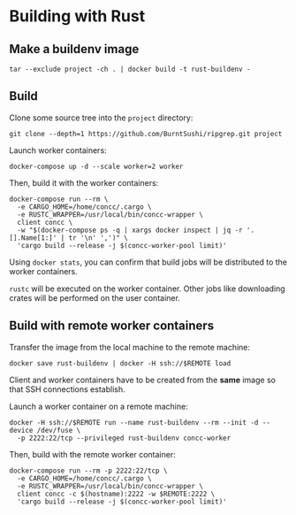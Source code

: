 # Building with Rust

## Make a buildenv image

```shell
tar --exclude project -ch . | docker build -t rust-buildenv -
```

## Build

Clone some source tree into the `project` directory:

```shell
git clone --depth=1 https://github.com/BurntSushi/ripgrep.git project
```

Launch worker containers:

```shell
docker-compose up -d --scale worker=2 worker
```

Then, build it with the worker containers:

```shell
docker-compose run --rm \
  -e CARGO_HOME=/home/concc/.cargo \
  -e RUSTC_WRAPPER=/usr/local/bin/concc-wrapper \
  client concc \
  -w "$(docker-compose ps -q | xargs docker inspect | jq -r '.[].Name[1:]' | tr '\n' ',')" \
  'cargo build --release -j $(concc-worker-pool limit)'
```

Using `docker stats`, you can confirm that build jobs will be distributed to the worker containers.

`rustc` will be executed on the worker container.  Other jobs like downloading crates will be
performed on the user container.

## Build with remote worker containers

Transfer the image from the local machine to the remote machine:

```shell
docker save rust-buildenv | docker -H ssh://$REMOTE load
```

Client and worker containers have to be created from the **same** image so that SSH connections establish.

Launch a worker container on a remote machine:

```shell
docker -H ssh://$REMOTE run --name rust-buildenv --rm --init -d --device /dev/fuse \
  -p 2222:22/tcp --privileged rust-buildenv concc-worker
```

Then, build with the remote worker container:

```shell
docker-compose run --rm -p 2222:22/tcp \
  -e CARGO_HOME=/home/concc/.cargo \
  -e RUSTC_WRAPPER=/usr/local/bin/concc-wrapper \
  client concc -c $(hostname):2222 -w $REMOTE:2222 \
  'cargo build --release -j $(concc-worker-pool limit)'
```
